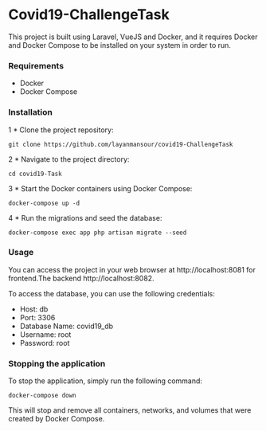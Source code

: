 # Covid19-ChallengeTask
This project is built using Laravel, VueJS and Docker, and it requires Docker and Docker Compose to be installed on your system in order to run.

### Requirements
* Docker
* Docker Compose

### Installation
1 * Clone the project repository:

```
git clone https://github.com/layanmansour/covid19-ChallengeTask
```

2 * Navigate to the project directory:

```
cd covid19-Task
```
3 * Start the Docker containers using Docker Compose:

```
docker-compose up -d
```

4 * Run the migrations and seed the database:

```
docker-compose exec app php artisan migrate --seed
```

### Usage

You can access the project in your web browser at http://localhost:8081 for frontend.The backend http://localhost:8082.

To access the database, you can use the following credentials:

* Host: db
* Port: 3306
* Database Name: covid19_db
* Username: root
* Password: root

### Stopping the application

To stop the application, simply run the following command:

```
docker-compose down
```

This will stop and remove all containers, networks, and volumes that were created by Docker Compose.


